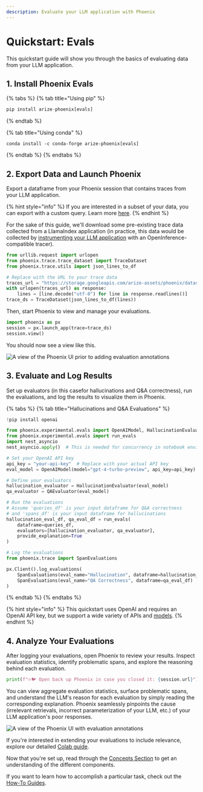 ```yaml
---
description: Evaluate your LLM application with Phoenix
---
```


# Quickstart: Evals

This quickstart guide will show you through the basics of evaluating data from your LLM application.

## 1. Install Phoenix Evals

{% tabs %}
{% tab title="Using pip" %}
```python
pip install arize-phoenix[evals]
```
{% endtab %}

{% tab title="Using conda" %}
```git
conda install -c conda-forge arize-phoenix[evals]
```
{% endtab %}
{% endtabs %}

## 2. Export Data and Launch Phoenix

Export a dataframe from your Phoenix session that contains traces from your LLM application.

{% hint style="info" %}
If you are interested in a subset of your data, you can export with a custom query. Learn more [here](../tracing/how-to-tracing/extract-data-from-spans.md).
{% endhint %}

For the sake of this guide, we'll download some pre-existing trace data collected from a LlamaIndex application (in practice, this data would be collected by [instrumenting your LLM application](llm-traces.md) with an OpenInference-compatible tracer).

```python
from urllib.request import urlopen
from phoenix.trace.trace_dataset import TraceDataset
from phoenix.trace.utils import json_lines_to_df

# Replace with the URL to your trace data
traces_url = "https://storage.googleapis.com/arize-assets/phoenix/datasets/unstructured/llm/context-retrieval/trace.jsonl"
with urlopen(traces_url) as response:
    lines = [line.decode("utf-8") for line in response.readlines()]
trace_ds = TraceDataset(json_lines_to_df(lines))
```

Then, start Phoenix to view and manage your evaluations.

```python
import phoenix as px
session = px.launch_app(trace=trace_ds)
session.view()
```

You should now see a view like this.

![A view of the Phoenix UI prior to adding evaluation annotations](https://storage.googleapis.com/arize-assets/phoenix/assets/docs/notebooks/evals/traces\_without\_evaluation\_annotations.png)

## 3. Evaluate and Log Results

Set up evaluators (in this casefor hallucinations and Q\&A correctness), run the evaluations, and log the results to visualize them in Phoenix.

{% tabs %}
{% tab title="Hallucinations and Q&A Evaluations" %}
```python
!pip install openai

from phoenix.experimental.evals import OpenAIModel, HallucinationEvaluator, QAEvaluator
from phoenix.experimental.evals import run_evals
import nest_asyncio
nest_asyncio.apply()  # This is needed for concurrency in notebook environments

# Set your OpenAI API key
api_key = "your-api-key"  # Replace with your actual API key
eval_model = OpenAIModel(model="gpt-4-turbo-preview", api_key=api_key)

# Define your evaluators
hallucination_evaluator = HallucinationEvaluator(eval_model)
qa_evaluator = QAEvaluator(eval_model)

# Run the evaluations
# Assume 'queries_df' is your input dataframe for Q&A correctness
# and 'spans_df' is your input dataframe for hallucinations
hallucination_eval_df, qa_eval_df = run_evals(
    dataframe=queries_df,
    evaluators=[hallucination_evaluator, qa_evaluator],
    provide_explanation=True
)

# Log the evaluations
from phoenix.trace import SpanEvaluations

px.Client().log_evaluations(
    SpanEvaluations(eval_name="Hallucination", dataframe=hallucination_eval_df),
    SpanEvaluations(eval_name="QA Correctness", dataframe=qa_eval_df)
)
```
{% endtab %}
{% endtabs %}

{% hint style="info" %}
This quickstart uses OpenAI and requires an OpenAI API key, but we support a wide variety of APIs and [models](../api/evaluation-models.md).
{% endhint %}

## 4. Analyze Your Evaluations

After logging your evaluations, open Phoenix to review your results. Inspect evaluation statistics, identify problematic spans, and explore the reasoning behind each evaluation.

```python
print(f"🔥🐦 Open back up Phoenix in case you closed it: {session.url}")
```

You can view aggregate evaluation statistics, surface problematic spans, and understand the LLM's reason for each evaluation by simply reading the corresponding explanation. Phoenix seamlessly pinpoints the cause (irrelevant retrievals, incorrect parameterization of your LLM, etc.) of your LLM application's poor responses.

![A view of the Phoenix UI with evaluation annotations](https://storage.googleapis.com/arize-assets/phoenix/assets/docs/notebooks/evals/traces\_with\_evaluation\_annotations.png)

If you're interested in extending your evaluations to include relevance, explore our detailed [Colab guide](https://colab.research.google.com/).

Now that you're set up, read through the [Concepts Section](https://docs.arize.com/phoenix/evaluation/concepts-evals) to get an understanding of the different components.

If you want to learn how to accomplish a particular task, check out the [How-To Guides](https://docs.arize.com/phoenix/evaluation/how-to-evals).
